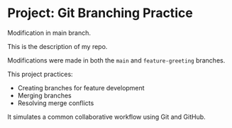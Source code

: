 # Project: Git Branching Practice

Modification in main branch.

This is the description of my repo.

Modifications were made in both the `main` and `feature-greeting` branches.

This project practices:

- Creating branches for feature development
- Merging branches
- Resolving merge conflicts

It simulates a common collaborative workflow using Git and GitHub.
